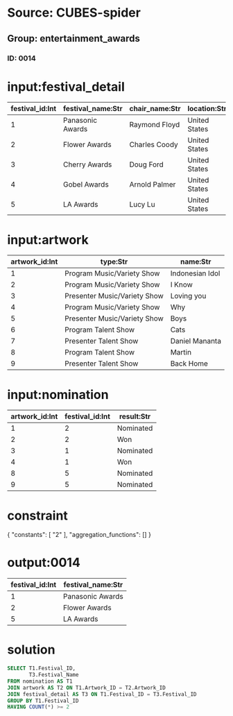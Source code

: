 # Source: CUBES-spider
## Group: entertainment_awards
### ID: 0014

# input:festival_detail

| festival_id:Int | festival_name:Str | chair_name:Str | location:Str | year:Int | num_of_audience:Int |
|---|---|---|---|---|---|
| 1 | Panasonic Awards | Raymond Floyd | United States | 2006 | 152 |
| 2 | Flower Awards | Charles Coody | United States | 2007 | 155 |
| 3 | Cherry Awards | Doug Ford | United States | 2007 | 160 |
| 4 | Gobel Awards | Arnold Palmer | United States | 2008 | 160 |
| 5 | LA Awards | Lucy Lu | United States | 2010 | 161 |

# input:artwork

| artwork_id:Int | type:Str | name:Str |
|---|---|---|
| 1 | Program Music/Variety Show | Indonesian Idol |
| 2 | Program Music/Variety Show | I Know |
| 3 | Presenter Music/Variety Show | Loving you |
| 4 | Program Music/Variety Show | Why |
| 5 | Presenter Music/Variety Show | Boys |
| 6 | Program Talent Show | Cats |
| 7 | Presenter Talent Show | Daniel Mananta |
| 8 | Program Talent Show | Martin |
| 9 | Presenter Talent Show | Back Home |

# input:nomination

| artwork_id:Int | festival_id:Int | result:Str |
|---|---|---|
| 1 | 2 | Nominated |
| 2 | 2 | Won |
| 3 | 1 | Nominated |
| 4 | 1 | Won |
| 8 | 5 | Nominated |
| 9 | 5 | Nominated |

# constraint

{
  "constants": [
    "2"
  ],
  "aggregation_functions": []
}

# output:0014

| festival_id:Int | festival_name:Str |
|---|---|
| 1 | Panasonic Awards |
| 2 | Flower Awards |
| 5 | LA Awards |

# solution

```sql
SELECT T1.Festival_ID,
       T3.Festival_Name
FROM nomination AS T1
JOIN artwork AS T2 ON T1.Artwork_ID = T2.Artwork_ID
JOIN festival_detail AS T3 ON T1.Festival_ID = T3.Festival_ID
GROUP BY T1.Festival_ID
HAVING COUNT(*) >= 2
```
